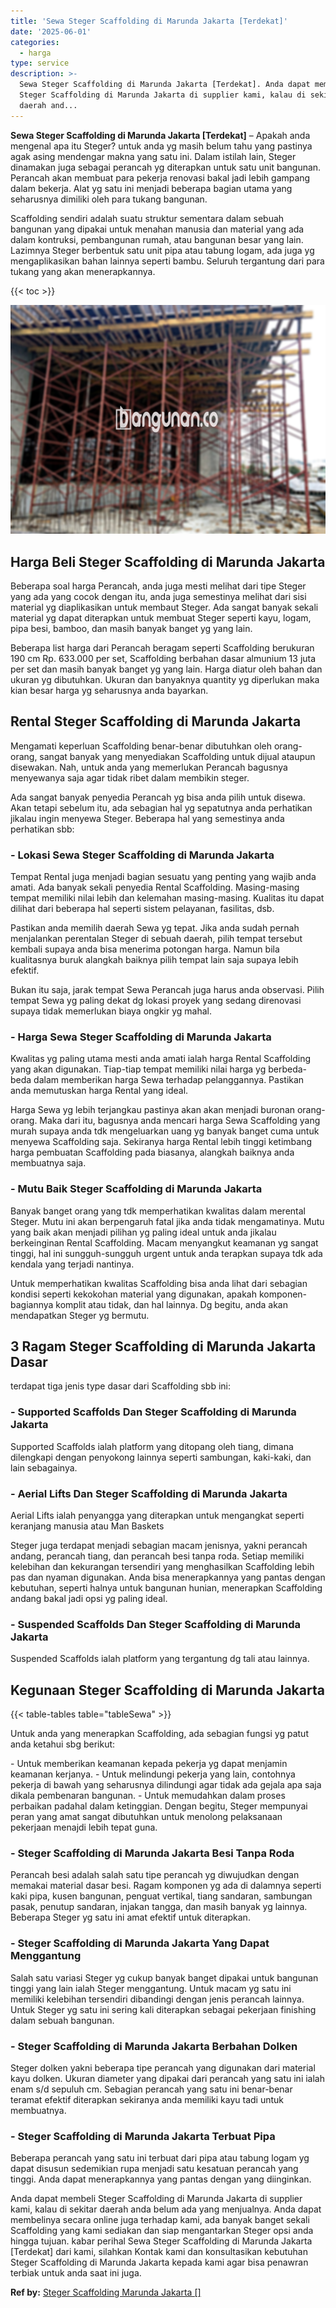 ```yaml
---
title: 'Sewa Steger Scaffolding di Marunda Jakarta [Terdekat]'
date: '2025-06-01'
categories:
  - harga
type: service
description: >-
  Sewa Steger Scaffolding di Marunda Jakarta [Terdekat]. Anda dapat membeli
  Steger Scaffolding di Marunda Jakarta di supplier kami, kalau di sekitar
  daerah and...
---
```


**Sewa Steger Scaffolding di Marunda Jakarta \[Terdekat\]** – Apakah anda mengenal apa itu Steger? untuk anda yg masih belum tahu yang pastinya agak asing mendengar makna yang satu ini. Dalam istilah lain, Steger dinamakan juga sebagai perancah yg diterapkan untuk satu unit bangunan. Perancah akan membuat para pekerja renovasi bakal jadi lebih gampang dalam bekerja. Alat yg satu ini menjadi beberapa bagian utama yang seharusnya dimiliki oleh para tukang bangunan.

Scaffolding sendiri adalah suatu struktur sementara dalam sebuah bangunan yang dipakai untuk menahan manusia dan material yang ada dalam kontruksi, pembangunan rumah, atau bangunan besar yang lain. Lazimnya Steger berbentuk satu unit pipa atau tabung logam, ada juga yg mengaplikasikan bahan lainnya seperti bambu. Seluruh tergantung dari para tukang yang akan menerapkannya.

{{< toc >}}

![Sewa Steger Scaffolding di Marunda Jakarta [Terdekat]](/images/sewa-scaffolding-steger-28.png)

## Harga Beli Steger Scaffolding di Marunda Jakarta

Beberapa soal harga Perancah, anda juga mesti melihat dari tipe Steger yang ada yang cocok dengan itu, anda juga semestinya melihat dari sisi material yg diaplikasikan untuk membaut Steger. Ada sangat banyak sekali material yg dapat diterapkan untuk membuat Steger seperti kayu, logam, pipa besi, bamboo, dan masih banyak banget yg yang lain.

Beberapa list harga dari Perancah beragam seperti Scaffolding berukuran 190 cm Rp. 633.000 per set, Scaffolding berbahan dasar almunium 13 juta per set dan masih banyak banget yg yang lain. Harga diatur oleh bahan dan ukuran yg dibutuhkan. Ukuran dan banyaknya quantity yg diperlukan maka kian besar harga yg seharusnya anda bayarkan.

## Rental Steger Scaffolding di Marunda Jakarta

Mengamati keperluan Scaffolding benar-benar dibutuhkan oleh orang-orang, sangat banyak yang menyediakan Scaffolding untuk dijual ataupun disewakan. Nah, untuk anda yang memerlukan Perancah bagusnya menyewanya saja agar tidak ribet dalam membikin steger.

Ada sangat banyak penyedia Perancah yg bisa anda pilih untuk disewa. Akan tetapi sebelum itu, ada sebagian hal yg sepatutnya anda perhatikan jikalau ingin menyewa Steger. Beberapa hal yang semestinya anda perhatikan sbb:

### \- Lokasi Sewa Steger Scaffolding di Marunda Jakarta

Tempat Rental juga menjadi bagian sesuatu yang penting yang wajib anda amati. Ada banyak sekali penyedia Rental Scaffolding. Masing-masing tempat memiliki nilai lebih dan kelemahan masing-masing. Kualitas itu dapat dilihat dari beberapa hal seperti sistem pelayanan, fasilitas, dsb.

Pastikan anda memilih daerah Sewa yg tepat. Jika anda sudah pernah menjalankan perentalan Steger di sebuah daerah, pilih tempat tersebut kembali supaya anda bisa menerima potongan harga. Namun bila kualitasnya buruk alangkah baiknya pilih tempat lain saja supaya lebih efektif.

Bukan itu saja, jarak tempat Sewa Perancah juga harus anda observasi. Pilih tempat Sewa yg paling dekat dg lokasi proyek yang sedang direnovasi supaya tidak memerlukan biaya ongkir yg mahal.

### \- Harga Sewa Steger Scaffolding di Marunda Jakarta

Kwalitas yg paling utama mesti anda amati ialah harga Rental Scaffolding yang akan digunakan. Tiap-tiap tempat memiliki nilai harga yg berbeda-beda dalam memberikan harga Sewa terhadap pelanggannya. Pastikan anda memutuskan harga Rental yang ideal.

Harga Sewa yg lebih terjangkau pastinya akan akan menjadi buronan orang-orang. Maka dari itu, bagusnya anda mencari harga Sewa Scaffolding yang murah supaya anda tdk mengeluarkan uang yg banyak banget cuma untuk menyewa Scaffolding saja. Sekiranya harga Rental lebih tinggi ketimbang harga pembuatan Scaffolding pada biasanya, alangkah baiknya anda membuatnya saja.

### \- Mutu Baik Steger Scaffolding di Marunda Jakarta

Banyak banget orang yang tdk memperhatikan kwalitas dalam merental Steger. Mutu ini akan berpengaruh fatal jika anda tidak mengamatinya. Mutu yang baik akan menjadi pilihan yg paling ideal untuk anda jikalau berkeinginan Rental Scaffolding. Macam menyangkut keamanan yg sangat tinggi, hal ini sungguh-sungguh urgent untuk anda terapkan supaya tdk ada kendala yang terjadi nantinya.

Untuk memperhatikan kwalitas Scaffolding bisa anda lihat dari sebagian kondisi seperti kekokohan material yang digunakan, apakah komponen-bagiannya komplit atau tidak, dan hal lainnya. Dg begitu, anda akan mendapatkan Steger yg bermutu.

## 3 Ragam Steger Scaffolding di Marunda Jakarta Dasar

terdapat tiga jenis type dasar dari Scaffolding sbb ini:

### \- Supported Scaffolds Dan Steger Scaffolding di Marunda Jakarta

Supported Scaffolds ialah platform yang ditopang oleh tiang, dimana dilengkapi dengan penyokong lainnya seperti sambungan, kaki-kaki, dan lain sebagainya.

### \- Aerial Lifts Dan Steger Scaffolding di Marunda Jakarta

Aerial Lifts ialah penyangga yang diterapkan untuk mengangkat seperti keranjang manusia atau Man Baskets

Steger juga terdapat menjadi sebagian macam jenisnya, yakni perancah andang, perancah tiang, dan perancah besi tanpa roda. Setiap memiliki kelebihan dan kekurangan tersendiri yang menghasilkan Scaffolding lebih pas dan nyaman digunakan. Anda bisa menerapkannya yang pantas dengan kebutuhan, seperti halnya untuk bangunan hunian, menerapkan Scaffolding andang bakal jadi opsi yg paling ideal.

### \- Suspended Scaffolds Dan Steger Scaffolding di Marunda Jakarta

Suspended Scaffolds ialah platform yang tergantung dg tali atau lainnya.

## Kegunaan Steger Scaffolding di Marunda Jakarta

{{< table-tables table="tableSewa" >}}

Untuk anda yang menerapkan Scaffolding, ada sebagian fungsi yg patut anda ketahui sbg berikut:

\- Untuk memberikan keamanan kepada pekerja yg dapat menjamin keamanan kerjanya. - Untuk melindungi pekerja yang lain, contohnya pekerja di bawah yang seharusnya dilindungi agar tidak ada gejala apa saja dikala pembenaran bangunan. - Untuk memudahkan dalam proses perbaikan padahal dalam ketinggian. Dengan begitu, Steger mempunyai peran yang amat sangat dibutuhkan untuk menolong pelaksanaan pekerjaan menajdi lebih tepat guna.

### \- Steger Scaffolding di Marunda Jakarta Besi Tanpa Roda

Perancah besi adalah salah satu tipe perancah yg diwujudkan dengan memakai material dasar besi. Ragam komponen yg ada di dalamnya seperti kaki pipa, kusen bangunan, penguat vertikal, tiang sandaran, sambungan pasak, penutup sandaran, injakan tangga, dan masih banyak yg lainnya. Beberapa Steger yg satu ini amat efektif untuk diterapkan.

### \- Steger Scaffolding di Marunda Jakarta Yang Dapat Menggantung

Salah satu variasi Steger yg cukup banyak banget dipakai untuk bangunan tinggi yang lain ialah Steger menggantung. Untuk macam yg satu ini memiliki kelebihan tersendiri dibandingi dengan jenis perancah lainnya. Untuk Steger yg satu ini sering kali diterapkan sebagai pekerjaan finishing dalam sebuah bangunan.

### \- Steger Scaffolding di Marunda Jakarta Berbahan Dolken

Steger dolken yakni beberapa tipe perancah yang digunakan dari material kayu dolken. Ukuran diameter yang dipakai dari perancah yang satu ini ialah enam s/d sepuluh cm. Sebagian perancah yang satu ini benar-benar teramat efektif diterapkan sekiranya anda memiliki kayu tadi untuk membuatnya.

### \- Steger Scaffolding di Marunda Jakarta Terbuat Pipa

Beberapa perancah yang satu ini terbuat dari pipa atau tabung logam yg dapat disusun sedemikian rupa menjadi satu kesatuan perancah yang tinggi. Anda dapat menerapkannya yang pantas dengan yang diinginkan.

Anda dapat membeli Steger Scaffolding di Marunda Jakarta di supplier kami, kalau di sekitar daerah anda belum ada yang menjualnya. Anda dapat membelinya secara online juga terhadap kami, ada banyak banget sekali Scaffolding yang kami sediakan dan siap mengantarkan Steger opsi anda hingga tujuan. kabar perihal Sewa Steger Scaffolding di Marunda Jakarta \[Terdekat\] dari kami, silahkan Kontak kami dan konsultasikan kebutuhan Steger Scaffolding di Marunda Jakarta kepada kami agar bisa penawran terbiak untuk anda saat ini juga.

**Ref by:** [Steger Scaffolding Marunda Jakarta []](https://id.wikipedia.org/wiki/Steger)
